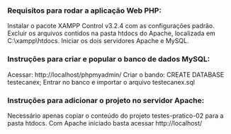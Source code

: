 ### Requisitos para rodar a aplicação Web PHP:

Instalar o pacote XAMPP Control v3.2.4 com as configurações padrão.
Excluir os arquivos contidos na pasta htdocs do Apache, localizada em C:\xampp\htdocs.
Iniciar os dois servidores Apache e MySQL.

### Instruções para criar e popular o banco de dados MySQL:

Acessar: http://localhost/phpmyadmin/
Criar o bando: CREATE DATABASE testecanex;
Entrar no banco e importar o arquivo testecanex.sql

### Instruções para adicionar o projeto no servidor Apache:

Necessário apenas copiar o conteúdo do projeto testes-pratico-02 para a pasta htdocs.
Com Apache iniciado basta acessar http://localhost/
